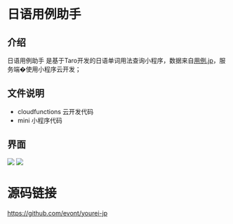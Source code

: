 # 日语用例助手
## 介绍
日语用例助手 是基于Taro开发的日语单词用法查询小程序，数据来自[用例.jp](http://yourei.jp/)，服务端�使用小程序云开发；
## 文件说明
- cloudfunctions 云开发代码
- mini 小程序代码
## 界面
![](https://puui.qpic.cn/vupload/0/20190618_1560845252431_xgf5yunx89.png/0)
![](https://puui.qpic.cn/vupload/0/20190618_1560845297093_8m0alwtk69a.png/0)
# 源码链接
https://github.com/evont/yourei-jp
